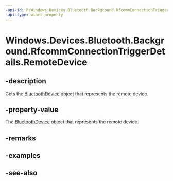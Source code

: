 ----api-id: P:Windows.Devices.Bluetooth.Background.RfcommConnectionTriggerDetails.RemoteDevice
-api-type: winrt property
---<!-- Property syntaxpublic Windows.Devices.Bluetooth.BluetoothDevice RemoteDevice { get; }--># Windows.Devices.Bluetooth.Background.RfcommConnectionTriggerDetails.RemoteDevice## -descriptionGets the [BluetoothDevice](../windows.devices.bluetooth/bluetoothdevice.md) object that represents the remote device.## -property-valueThe [BluetoothDevice](../windows.devices.bluetooth/bluetoothdevice.md) object that represents the remote device.## -remarks## -examples## -see-also